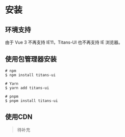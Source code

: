 # 安装

## 环境支持
由于 Vue 3 不再支持 IE11，Titans-UI 也不再支持 IE 浏览器。

## 使用包管理器安装

```command line
# npm
$ npm install titans-ui

# Yarn
$ yarn add titans-ui

# pnpm
$ pnpm install titans-ui
```

## 使用CDN

> 待补充